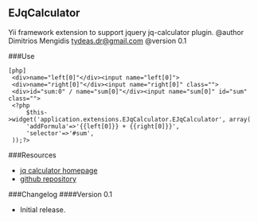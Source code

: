 EJqCalculator 
-------------
Yii framework extension to support jquery jq-calculator plugin.
@author Dimitrios Mengidis <tydeas.dr@gmail.com>
@version 0.1

###Use
~~~
[php]
 <div>name="left[0]"</div><input name="left[0]">
 <div>name="right[0]"</div><input name="right[0]" class=""> 
 <div>id="sum:0" / name="sum[0]"</div><input name="sum[0]" id="sum" class="">
 <?php 
     $this->widget('application.extensions.EJqCalculator.EJqCalculator', array(
     'addFormula'=>'{{left[0]}} + {{right[0]}}',
     'selector'=>'#sum',
 ));?>
~~~

###Resources
- [jq calculator homepage](http://jq-calculator.sourceforge.net/)
- [github repository](http://www.github.com/dmtrs/EJqCalculator)

###Changelog
####Version 0.1
- Initial release.
